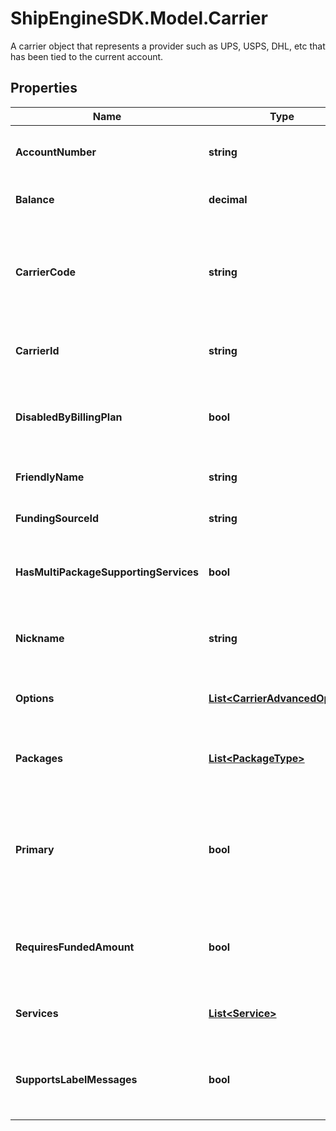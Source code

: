 # ShipEngineSDK.Model.Carrier
A carrier object that represents a provider such as UPS, USPS, DHL, etc that has been tied to the current account. 

## Properties

Name | Type | Description | Notes
------------ | ------------- | ------------- | -------------
**AccountNumber** | **string** | The account number that the carrier is connected to. | [optional] [readonly] 
**Balance** | **decimal** | Current available balance | [optional] [readonly] 
**CarrierCode** | **string** | The [shipping carrier](https://www.shipengine.com/docs/carriers/setup/) who will ship the package, such as &#x60;fedex&#x60;, &#x60;dhl_express&#x60;, &#x60;stamps_com&#x60;, etc.  | [optional] [readonly] 
**CarrierId** | **string** | A string that uniquely identifies the carrier. | [optional] [readonly] 
**DisabledByBillingPlan** | **bool** | The carrier is disabled by the current ShipEngine account&#39;s billing plan. | [optional] [readonly] 
**FriendlyName** | **string** | Screen readable name | [optional] [readonly] 
**FundingSourceId** | **string** | Funding source ID for the carrier | [optional] [readonly] 
**HasMultiPackageSupportingServices** | **bool** | Carrier supports multiple packages per shipment | [optional] [readonly] 
**Nickname** | **string** | Nickname given to the account when initially setting up the carrier. | [optional] [readonly] 
**Options** | [**List&lt;CarrierAdvancedOption&gt;**](CarrierAdvancedOption.md) | A list of options that are available to that carrier | [optional] [readonly] 
**Packages** | [**List&lt;PackageType&gt;**](PackageType.md) | A list of package types that are supported by the carrier | [optional] [readonly] 
**Primary** | **bool** | Is this the primary carrier that is used by default when no carrier is specified in label/shipment creation | [optional] [readonly] 
**RequiresFundedAmount** | **bool** | Indicates whether the carrier requires funding to use its services | [optional] [readonly] 
**Services** | [**List&lt;Service&gt;**](Service.md) | A list of services that are offered by the carrier | [optional] [readonly] 
**SupportsLabelMessages** | **bool** | The carrier supports adding custom label messages to an order. | [optional] [readonly] 

